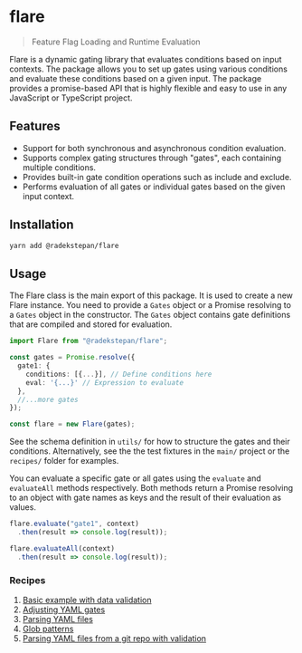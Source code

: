 # flare

> Feature Flag Loading and Runtime Evaluation

Flare is a dynamic gating library that evaluates conditions based on input contexts. The package allows you to set up gates using various conditions and evaluate these conditions based on a given input. The package provides a promise-based API that is highly flexible and easy to use in any JavaScript or TypeScript project.

## Features

- Support for both synchronous and asynchronous condition evaluation.
- Supports complex gating structures through "gates", each containing multiple conditions.
- Provides built-in gate condition operations such as include and exclude.
- Performs evaluation of all gates or individual gates based on the given input context.

## Installation

```bash
yarn add @radekstepan/flare
```

## Usage

The Flare class is the main export of this package. It is used to create a new Flare instance. You need to provide a `Gates` object or a Promise resolving to a `Gates` object in the constructor. The `Gates` object contains gate definitions that are compiled and stored for evaluation.

```ts
import Flare from "@radekstepan/flare";

const gates = Promise.resolve({
  gate1: {
    conditions: [{...}], // Define conditions here
    eval: '{...}' // Expression to evaluate
  },
  //...more gates
});

const flare = new Flare(gates);
```

See the schema definition in `utils/` for how to structure the gates and their conditions. Alternatively, see the the test fixtures in the `main/` project or the `recipes/` folder for examples.

You can evaluate a specific gate or all gates using the `evaluate` and `evaluateAll` methods respectively. Both methods return a Promise resolving to an object with gate names as keys and the result of their evaluation as values.

```js
flare.evaluate("gate1", context)
  .then(result => console.log(result));

flare.evaluateAll(context)
  .then(result => console.log(result));
```

### Recipes

1. [Basic example with data validation](recipes/basic-with-validation.md)
2. [Adjusting YAML gates](recipes/yaml-gates.md)
3. [Parsing YAML files](recipes/parse-yaml.md)
4. [Glob patterns](recipes/glob-patterns.md)
5. [Parsing YAML files from a git repo with validation](recipes/git-parse-yaml-with-validation.md)
